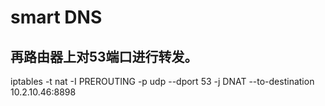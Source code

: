 # smart DNS

## 再路由器上对53端口进行转发。

iptables -t nat -I PREROUTING -p udp --dport 53 -j DNAT --to-destination 10.2.10.46:8898

